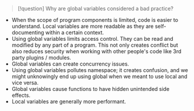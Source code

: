 > [!question]
> Why are global variables considered a bad practice?

- When the scope of program components is limited, code is easier to understand. Local variables are more readable as they are self-documenting within a certain context.
- Using global variables limits access control. They can be read and modified by any part of a program. This not only creates conflict but also reduces security when working with other people's code like 3rd party plugins / modules.
- Global variables can create concurrency issues.
- Using global variables pollutes namespace; it creates confusion, and we might unknowingly end up using global when we meant to use local and vice versa.
- Global variables cause functions to have hidden unintended side effects.
- Local variables are generally more performant.